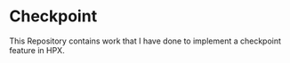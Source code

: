 # Checkpoint

This Repository contains work that I have done to implement a checkpoint
feature in HPX.
